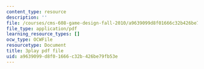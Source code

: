 ```yaml
---
content_type: resource
description: ''
file: /courses/cms-608-game-design-fall-2010/a9639099d8f01666c32b426be79fb53e_68564.pdf
file_type: application/pdf
learning_resource_types: []
ocw_type: OCWFile
resourcetype: Document
title: 3play pdf file
uid: a9639099-d8f0-1666-c32b-426be79fb53e
---
```

